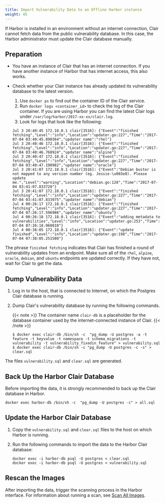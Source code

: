```yaml
---
title: Import Vulnerability Data to an Offline Harbor instance
weight: 45
---
```


If Harbor is installed in an environment without an internet connection, Clair cannot fetch data from the public vulnerability database. In this case, the Harbor administrator must update the Clair database manually.

## Preparation

- You have an instance of Clair that has an internet connection. If you have another instance of Harbor that has internet access, this also works.
- Check whether your Clair instance has already updated its vulnerability database to the latest version.

   1. Use `docker ps` to find out the container ID of the Clair service.
   1. Run `docker logs <container_id>` to check the log of the Clair container. If you are using Harbor you can find the latest Clair logs under `/var/log/harbor/2017-xx-xx/clair.log`.
   1. Look for logs that look like the following:

    ```
    Jul 3 20:40:45 172.18.0.1 clair[3516]: {"Event":"finished fetching","Level":"info","Location":"updater.go:227","Time":"2017-07-04 03:40:45.890364","updater name":"rhel"}
    Jul 3 20:40:46 172.18.0.1 clair[3516]: {"Event":"finished fetching","Level":"info","Location":"updater.go:227","Time":"2017-07-04 03:40:46.768924","updater name":"alpine"}
    Jul 3 20:40:47 172.18.0.1 clair[3516]: {"Event":"finished fetching","Level":"info","Location":"updater.go:227","Time":"2017-07-04 03:40:47.190982","updater name":"oracle"}
    Jul 3 20:41:07 172.18.0.1 clair[3516]: {"Event":"Debian buster is not mapped to any version number (eg. Jessie-\u003e8). Please update me.","Level":"warning","Location":"debian.go:128","Time":"2017-07-04 03:41:07.833720"}
    Jul 3 20:41:07 172.18.0.1 clair[3516]: {"Event":"finished fetching","Level":"info","Location":"updater.go:227","Time":"2017-07-04 03:41:07.833975","updater name":"debian"}
    Jul 4 00:26:17 172.18.0.1 clair[3516]: {"Event":"finished fetching","Level":"info","Location":"updater.go:227","Time":"2017-07-04 07:26:17.596986","updater name":"ubuntu"}
    Jul 4 00:26:18 172.18.0.1 clair[3516]: {"Event":"adding metadata to vulnerabilities","Level":"info","Location":"updater.go:253","Time":"2017-07-04 07:26:18.060810"}
    Jul 4 00:38:05 172.18.0.1 clair[3516]: {"Event":"update finished","Level":"info","Location":"updater.go:198","Time":"2017-07-04 07:38:05.251580"}
    ```
The phrase `finished fetching` indicates that Clair has finished a round of vulnerability updates from an endpoint. Make sure all of the `rhel`, `alpine`, `oracle`, `debian`, and `ubuntu` endpoints are updated correctly. If they have not, wait for Clair to get the data.

## Dump Vulnerability Data 

1. Log in to the host, that is connected to Internet, on which the Postgres Clair database is running.
1. Dump Clair's vulnerability database by running the following commands.

   {{< note >}}
   The container name `clair-db` is a placeholder for the database container used by the internet-connected instance of Clair.
   {{< /note >}}

    ```shell
    $ docker exec clair-db /bin/sh -c  "pg_dump -U postgres -a -t feature -t keyvalue -t namespace -t schema_migrations -t vulnerability -t vulnerability_fixedin_feature" > vulnerability.sql  
    $ docker exec clair-db /bin/sh -c "pg_dump -U postgres -c -s" > clear.sql
    ```

The files `vulnerability.sql` and `clear.sql` are generated.

## Back Up the Harbor Clair Database

Before importing the data, it is strongly recommended to back up the Clair database in Harbor.

```shell
docker exec harbor-db /bin/sh -c  "pg_dump -U postgres -c" > all.sql
```

## Update the Harbor Clair Database

1. Copy the `vulnerability.sql` and `clear.sql` files to the host on which Harbor is running. 
1. Run the following commands to import the data to the Harbor Clair database:

    ```shell
    docker exec -i harbor-db psql -U postgres < clear.sql  
    docker exec -i harbor-db psql -U postgres < vulnerability.sql
    ```

## Rescan the Images

After importing the data, trigger the scanning process in the Harbor interface. For information about running a scan, see [Scan All Images](scan-all-images.md).
